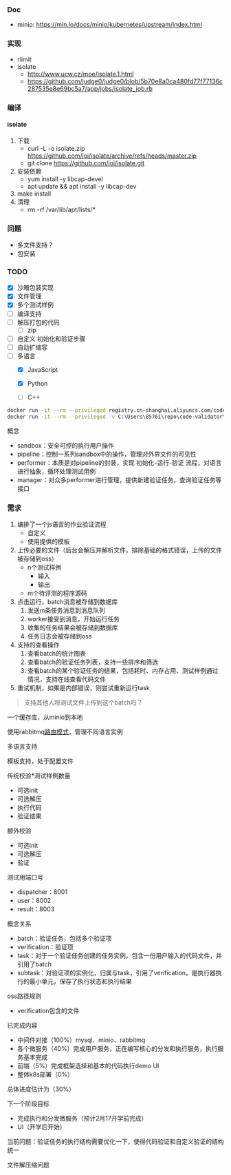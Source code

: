 ### Doc
* minio: https://min.io/docs/minio/kubernetes/upstream/index.html

### 实现
* rlimit
* isolate
  * http://www.ucw.cz/moe/isolate.1.html
  * https://github.com/judge0/judge0/blob/5b70e8a0ca480fd77f77136c287535e8e69bc5a7/app/jobs/isolate_job.rb

### 编译

#### isolate

1. 下载
   * curl -L -o isolate.zip https://github.com/ioi/isolate/archive/refs/heads/master.zip
   * git clone https://github.com/ioi/isolate.git
2. 安装依赖
   * yum install -y libcap-devel
   * apt update && apt install -y libcap-dev
3. make install
4. 清理
   * rm -rf /var/lib/apt/lists/*

### 问题
* 多文件支持？
* 包安装

### TODO
- [x] 沙箱包装实现
- [x] 文件管理
- [x] 多个测试样例
- [ ] 编译支持
- [ ] 解压打包的代码
  - [ ] zip

- [ ] 自定义 初始化和验证步骤
- [ ] 自动扩缩容
- [ ] 多语言
  - [x] JavaScript
  - [x] Python
  - [ ] C++


```bash
docker run -it --rm --privileged registry.cn-shanghai.aliyuncs.com/codev/js-executor:0.0.1 bash
docker run -it --rm --privileged -v C:\Users\85761\repo\code-validator\configs:/app/configs registry.cn-shanghai.aliyuncs.com/codev/python-executor:0.0.1 bash
```

概念

* sandbox：安全可控的执行用户操作
* pipeline：控制一系列sandbox中的操作，管理对外界文件的可见性
* performer：本质是对pipeline的封装，实现 初始化-运行-验证 流程，对语言进行抽象，循环处理测试用例
* manager：对众多performer进行管理，提供新建验证任务，查询验证任务等接口



### 需求

1. 编排了一个js语言的作业验证流程
   * 自定义
   * 使用提供的模板
2. 上传必要的文件（后台会解压并解析文件，排除基础的格式错误，上传的文件被存储到oss）
   * n个测试样例
     * 输入
     * 输出
   * m个待评测的程序源码
3. 点击运行，batch消息被存储到数据库
   1. 发送m条任务消息到消息队列
   2. worker接受到消息，开始运行任务
   3. 收集的任务结果会被存储到数据库
   4. 任务日志会被存储到oss
4. 支持的查看操作
   1. 查看batch的统计图表
   2. 查看batch的验证任务列表，支持一些排序和筛选
   3. 查看batch的某个验证任务的结果，包括耗时、内存占用、测试样例通过情况，支持在线查看代码文件
5. 重试机制，如果是内部错误，则尝试重新运行task

> 支持其他人将测试文件上传到这个batch吗？

一个缓存库，从minio到本地

使用rabbitmq[路由模式](https://www.rabbitmq.com/tutorials/tutorial-four-go.html)，管理不同语言实例

多语言支持

模板支持，处于配置文件

传统校验*测试样例数量

* 可选init
* 可选解压
* 执行代码
* 验证结果

额外校验

* 可选init
* 可选解压
* 验证



测试用端口号

* dispatcher：8001
* user：8002
* result：8003

概念关系

* batch：验证任务，包括多个验证项
* verification：验证项
* task：对于一个验证任务创建的任务实例，包含一份用户输入的代码文件，并引用了batch
* subtask：对验证项的实例化，归属与task，引用了verification。是执行器执行的最小单元，保存了执行状态和执行结果

oss路径规则

* verification包含的文件



已完成内容

* 中间件对接（100%）mysql、minio、rabbitmq
* 各个微服务（40%）完成用户服务，正在编写核心的分发和执行服务，执行服务基本完成
* 前端（5%）完成框架选择和基本的代码执行demo UI
* 整体k8s部署（0%）

总体进度估计为（30%）

下一个阶段目标

* 完成执行和分发微服务（预计2月17开学前完成）
* UI（开学后开始）

当前问题：验证任务的执行结构需要优化一下，使得代码验证和自定义验证的结构统一





文件解压缩问题

